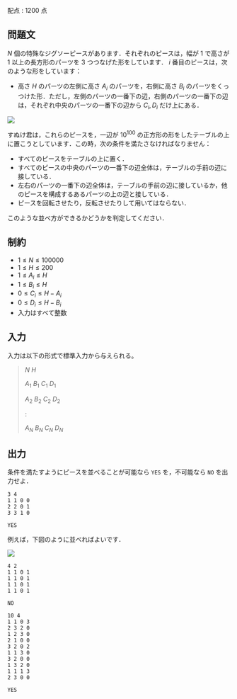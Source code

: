 配点 : $1200$ 点

## 問題文

$N$ 個の特殊なジグソーピースがあります．それぞれのピースは，幅が $1$ で高さが $1$ 以上の長方形のパーツを $3$ つつなげた形をしています．
$i$ 番目のピースは，次のような形をしています：

- 高さ $H$ のパーツの左側に高さ $A_i$ のパーツを，右側に高さ $B_i$ のパーツをくっつけた形．ただし，左側のパーツの一番下の辺，右側のパーツの一番下の辺は，それぞれ中央のパーツの一番下の辺から $C_i, D_i$ だけ上にある．

![](https://atcoder.jp/img/agc017/2b6cd7f4500d3621bc18de407f167522.png)

すぬけ君は，これらのピースを，一辺が $10^{100}$ の正方形の形をしたテーブルの上に置こうとしています．この時，次の条件を満たさなければなりません：

- すべてのピースをテーブルの上に置く．
- すべてのピースの中央のパーツの一番下の辺全体は，テーブルの手前の辺に接している．
- 左右のパーツの一番下の辺全体は，テーブルの手前の辺に接しているか，他のピースを構成するあるパーツの上の辺と接している．
- ピースを回転させたり，反転させたりして用いてはならない．

このような並べ方ができるかどうかを判定してください．

## 制約

- $1 \leq N \leq 100000$
- $1 \leq H \leq 200$
- $1 \leq A_i \leq H$
- $1 \leq B_i \leq H$
- $0 \leq C_i \leq H - A_i$
- $0 \leq D_i \leq H - B_i$
- 入力はすべて整数

## 入力

入力は以下の形式で標準入力から与えられる。

> $N$ $H$
> 
> $A_1$ $B_1$ $C_1$ $D_1$
> 
> $A_2$ $B_2$ $C_2$ $D_2$
> 
> :
> 
> $A_N$ $B_N$ $C_N$ $D_N$

## 出力

条件を満たすようにピースを並べることが可能なら `YES` を，不可能なら `NO` を出力せよ．

```input1
3 4
1 1 0 0
2 2 0 1
3 3 1 0
```

```output1
YES
```

例えば，下図のように並べればよいです．

![](https://atcoder.jp/img/agc017/27db184b6924d4cec5077a54b505706a.png)

```input2
4 2
1 1 0 1
1 1 0 1
1 1 0 1
1 1 0 1
```

```output2
NO
```

```input3
10 4
1 1 0 3
2 3 2 0
1 2 3 0
2 1 0 0
3 2 0 2
1 1 3 0
3 2 0 0
1 3 2 0
1 1 1 3
2 3 0 0
```

```output3
YES
```